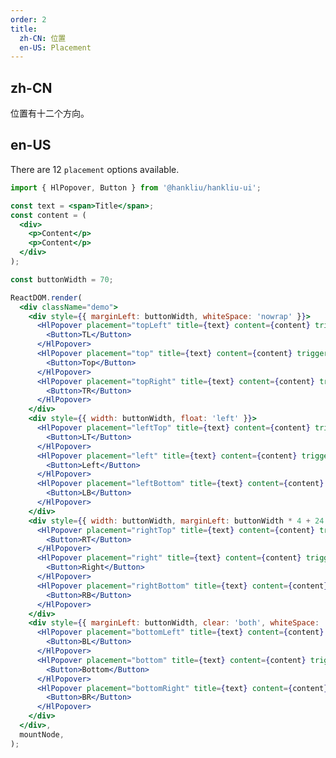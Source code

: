 ```yaml
---
order: 2
title:
  zh-CN: 位置
  en-US: Placement
---
```


## zh-CN

位置有十二个方向。

## en-US

There are 12 `placement` options available.

```jsx
import { HlPopover, Button } from '@hankliu/hankliu-ui';

const text = <span>Title</span>;
const content = (
  <div>
    <p>Content</p>
    <p>Content</p>
  </div>
);

const buttonWidth = 70;

ReactDOM.render(
  <div className="demo">
    <div style={{ marginLeft: buttonWidth, whiteSpace: 'nowrap' }}>
      <HlPopover placement="topLeft" title={text} content={content} trigger="click">
        <Button>TL</Button>
      </HlPopover>
      <HlPopover placement="top" title={text} content={content} trigger="click">
        <Button>Top</Button>
      </HlPopover>
      <HlPopover placement="topRight" title={text} content={content} trigger="click">
        <Button>TR</Button>
      </HlPopover>
    </div>
    <div style={{ width: buttonWidth, float: 'left' }}>
      <HlPopover placement="leftTop" title={text} content={content} trigger="click">
        <Button>LT</Button>
      </HlPopover>
      <HlPopover placement="left" title={text} content={content} trigger="click">
        <Button>Left</Button>
      </HlPopover>
      <HlPopover placement="leftBottom" title={text} content={content} trigger="click">
        <Button>LB</Button>
      </HlPopover>
    </div>
    <div style={{ width: buttonWidth, marginLeft: buttonWidth * 4 + 24 }}>
      <HlPopover placement="rightTop" title={text} content={content} trigger="click">
        <Button>RT</Button>
      </HlPopover>
      <HlPopover placement="right" title={text} content={content} trigger="click">
        <Button>Right</Button>
      </HlPopover>
      <HlPopover placement="rightBottom" title={text} content={content} trigger="click">
        <Button>RB</Button>
      </HlPopover>
    </div>
    <div style={{ marginLeft: buttonWidth, clear: 'both', whiteSpace: 'nowrap' }}>
      <HlPopover placement="bottomLeft" title={text} content={content} trigger="click">
        <Button>BL</Button>
      </HlPopover>
      <HlPopover placement="bottom" title={text} content={content} trigger="click">
        <Button>Bottom</Button>
      </HlPopover>
      <HlPopover placement="bottomRight" title={text} content={content} trigger="click">
        <Button>BR</Button>
      </HlPopover>
    </div>
  </div>,
  mountNode,
);
```

<style>
.code-box-demo .demo {
  overflow: auto;
}
.code-box-demo .hlui-btn {
  margin-right: 8px;
  margin-bottom: 8px;
}
.code-box-demo .hlui-btn-rtl {
  margin-right: 0;
  margin-left: 8px;
  margin-bottom: 8px;
}
#components-HlPopover-demo-placement .hlui-btn {
  width: 70px;
  text-align: center;
  padding: 0;
}
</style>
